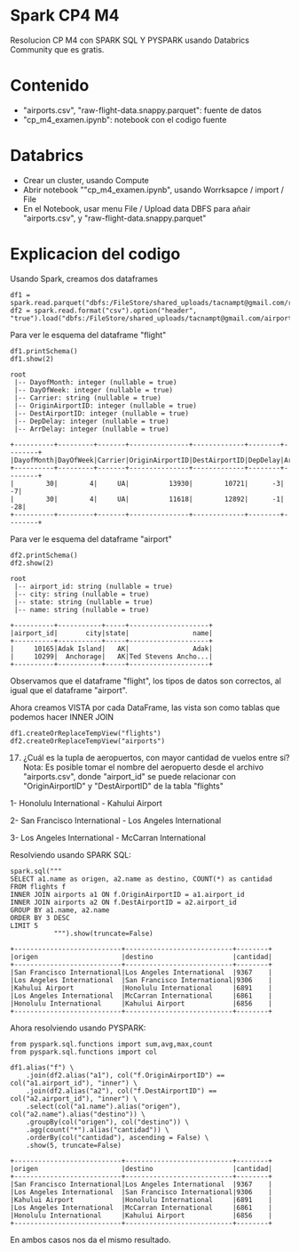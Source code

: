 # Spark CP4 M4
Resolucion CP M4 con SPARK SQL Y PYSPARK usando Databrics Community que es gratis.

# Contenido
- "airports.csv", "raw-flight-data.snappy.parquet": fuente de datos
- "cp_m4_examen.ipynb": notebook con el codigo fuente

# Databrics
- Crear un cluster, usando Compute
- Abrir notebook ""cp_m4_examen.ipynb", usando Worrksapce / import / File
- En el Notebook, usar menu File / Upload data DBFS para añair "airports.csv", y "raw-flight-data.snappy.parquet"

# Explicacion del codigo
Usando Spark, creamos dos dataframes
```
df1 = spark.read.parquet("dbfs:/FileStore/shared_uploads/tacnampt@gmail.com/raw_flight_data_snappy.parquet")
df2 = spark.read.format("csv").option("header", "true").load("dbfs:/FileStore/shared_uploads/tacnampt@gmail.com/airports.csv")
```
Para ver le esquema del dataframe "flight"
```
df1.printSchema()
df1.show(2)
```
```
root
 |-- DayofMonth: integer (nullable = true)
 |-- DayOfWeek: integer (nullable = true)
 |-- Carrier: string (nullable = true)
 |-- OriginAirportID: integer (nullable = true)
 |-- DestAirportID: integer (nullable = true)
 |-- DepDelay: integer (nullable = true)
 |-- ArrDelay: integer (nullable = true)
```
```
+----------+---------+-------+---------------+-------------+--------+--------+
|DayofMonth|DayOfWeek|Carrier|OriginAirportID|DestAirportID|DepDelay|ArrDelay|
+----------+---------+-------+---------------+-------------+--------+--------+
|        30|        4|     UA|          13930|        10721|      -3|      -7|
|        30|        4|     UA|          11618|        12892|      -1|     -28|
+----------+---------+-------+---------------+-------------+--------+--------+
```
Para ver le esquema del dataframe "airport"
```
df2.printSchema()
df2.show(2)
```
```
root
 |-- airport_id: string (nullable = true)
 |-- city: string (nullable = true)
 |-- state: string (nullable = true)
 |-- name: string (nullable = true)
```
```
+----------+-----------+-----+--------------------+
|airport_id|       city|state|                name|
+----------+-----------+-----+--------------------+
|     10165|Adak Island|   AK|                Adak|
|     10299|  Anchorage|   AK|Ted Stevens Ancho...|
+----------+-----------+-----+--------------------+
```
Observamos que el dataframe "flight", los tipos de datos son correctos, al igual que el dataframe "airport".

Ahora creamos VISTA por cada DataFrame, las vista son como tablas que podemos hacer INNER JOIN
```
df1.createOrReplaceTempView("flights")
df2.createOrReplaceTempView("airports")
```
17) ¿Cuál es la tupla de aeropuertos, con mayor cantidad de vuelos entre sí?
Nota: Es posible tomar el nombre del aeropuerto desde el archivo "airports.csv", donde "airport_id" se puede relacionar con "OriginAirportID" y "DestAirportID" de la tabla "flights"

1- Honolulu International - Kahului Airport

2- San Francisco International - Los Angeles International

3- Los Angeles International - McCarran International

Resolviendo usando SPARK SQL:
```
spark.sql(""" 
SELECT a1.name as origen, a2.name as destino, COUNT(*) as cantidad
FROM flights f
INNER JOIN airports a1 ON f.OriginAirportID = a1.airport_id
INNER JOIN airports a2 ON f.DestAirportID = a2.airport_id
GROUP BY a1.name, a2.name
ORDER BY 3 DESC
LIMIT 5
           """).show(truncate=False)
```
```
+---------------------------+---------------------------+--------+
|origen                     |destino                    |cantidad|
+---------------------------+---------------------------+--------+
|San Francisco International|Los Angeles International  |9367    |
|Los Angeles International  |San Francisco International|9306    |
|Kahului Airport            |Honolulu International     |6891    |
|Los Angeles International  |McCarran International     |6861    |
|Honolulu International     |Kahului Airport            |6856    |
+---------------------------+---------------------------+--------+
```

Ahora resolviendo usando PYSPARK:
```
from pyspark.sql.functions import sum,avg,max,count
from pyspark.sql.functions import col

df1.alias("f") \
    .join(df2.alias("a1"), col("f.OriginAirportID") == col("a1.airport_id"), "inner") \
    .join(df2.alias("a2"), col("f.DestAirportID") == col("a2.airport_id"), "inner") \
    .select(col("a1.name").alias("origen"), col("a2.name").alias("destino")) \
    .groupBy(col("origen"), col("destino")) \
    .agg(count("*").alias("cantidad")) \
    .orderBy(col("cantidad"), ascending = False) \
    .show(5, truncate=False)
```
```
+---------------------------+---------------------------+--------+
|origen                     |destino                    |cantidad|
+---------------------------+---------------------------+--------+
|San Francisco International|Los Angeles International  |9367    |
|Los Angeles International  |San Francisco International|9306    |
|Kahului Airport            |Honolulu International     |6891    |
|Los Angeles International  |McCarran International     |6861    |
|Honolulu International     |Kahului Airport            |6856    |
+---------------------------+---------------------------+--------+
```
En ambos casos nos da el mismo resultado.
